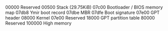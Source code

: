 00000   Reserved
00500   Stack (29.75KiB)
07c00   Bootloader / BIOS memory map
07db8   Ymir boot record
07dbe     MBR
07dfe     Boot signature
07e00   GPT header
08000   Kernel
07e00   Reserved
18000   GPT partition table
80000   Reserved
100000  High memory
